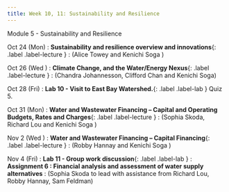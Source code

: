 ```yaml
---
title: Week 10, 11: Sustainability and Resilience
---
```

Module 5 - Sustainability and Resilience

Oct 24 (Mon) 
: **Sustainability and resilience overview and innovations**{: .label .label-lecture }[]() 
: (Alice Towey and Kenichi Soga )

Oct 26 (Wed ) 
: **Climate Change, and the Water/Energy Nexus**{: .label .label-lecture } []() 
: (Chandra Johannesson, Clifford Chan and Kenichi Soga)

Oct 28 (Fri) 
: **Lab 10 - Visit to East Bay Watershed.**{: .label .label-lab } 
Quiz 5.

Oct 31 (Mon) 
: **Water and Wastewater Financing – Capital and Operating Budgets, Rates and Charges**{: .label .label-lecture } []() 
: (Sophia Skoda, Richard Lou and Kenichi Soga )

Nov 2 (Wed ) 
: **Water and Wastewater Financing – Capital Financing**{: .label .label-lecture } []() 
: (Robby Hannay and Kenichi Soga )

Nov 4 (Fri) 
: **Lab 11 - Group work discussion**{: .label .label-lab } 
: **Assignment 6 : Financial analysis and assessment of water supply alternatives** []() 
: (Sophia Skoda to lead with assistance from Richard Lou, Robby Hannay, Sam Feldman)